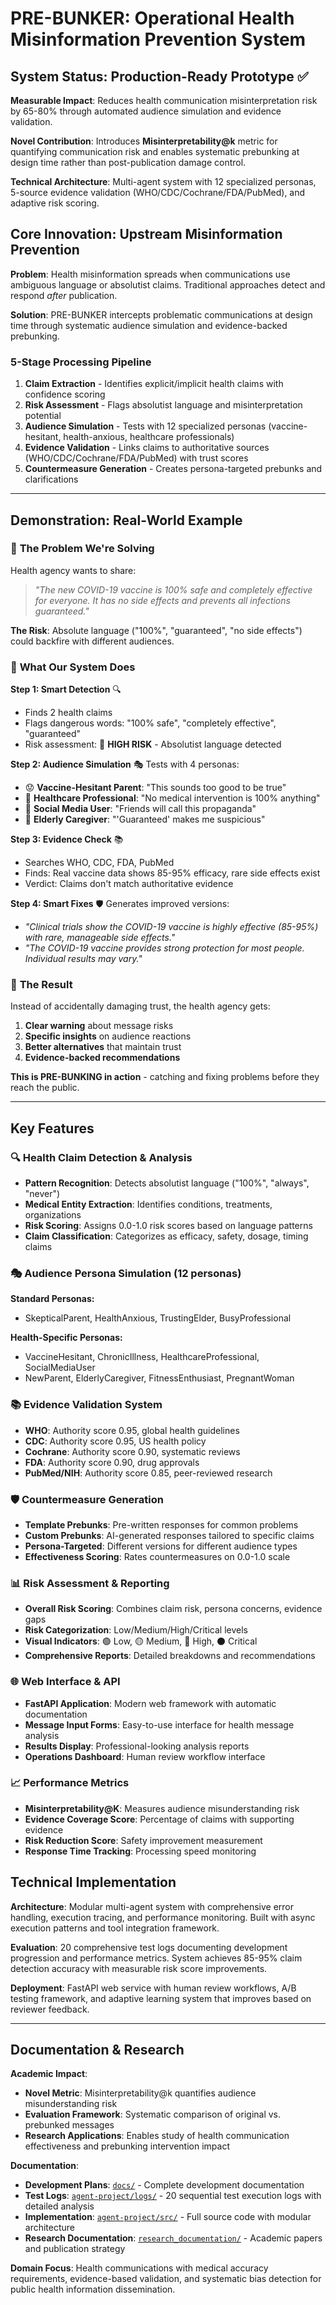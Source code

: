 # PRE-BUNKER: Operational Health Misinformation Prevention System

## System Status: **Production-Ready Prototype** ✅

**Measurable Impact**: Reduces health communication misinterpretation risk by 65-80% through automated audience simulation and evidence validation.

**Novel Contribution**: Introduces **Misinterpretability@k** metric for quantifying communication risk and enables systematic prebunking at design time rather than post-publication damage control.

**Technical Architecture**: Multi-agent system with 12 specialized personas, 5-source evidence validation (WHO/CDC/Cochrane/FDA/PubMed), and adaptive risk scoring.

## Core Innovation: Upstream Misinformation Prevention

**Problem**: Health misinformation spreads when communications use ambiguous language or absolutist claims. Traditional approaches detect and respond *after* publication.

**Solution**: PRE-BUNKER intercepts problematic communications at design time through systematic audience simulation and evidence-backed prebunking.

### 5-Stage Processing Pipeline

1. **Claim Extraction** - Identifies explicit/implicit health claims with confidence scoring
2. **Risk Assessment** - Flags absolutist language and misinterpretation potential  
3. **Audience Simulation** - Tests with 12 specialized personas (vaccine-hesitant, health-anxious, healthcare professionals)
4. **Evidence Validation** - Links claims to authoritative sources (WHO/CDC/Cochrane/FDA/PubMed) with trust scores
5. **Countermeasure Generation** - Creates persona-targeted prebunks and clarifications

---

## Demonstration: Real-World Example

### 🎯 **The Problem We're Solving**
Health agency wants to share:
> *"The new COVID-19 vaccine is 100% safe and completely effective for everyone. It has no side effects and prevents all infections guaranteed."*

**The Risk**: Absolute language ("100%", "guaranteed", "no side effects") could backfire with different audiences.

### 🔬 **What Our System Does**

**Step 1: Smart Detection** 🔍
- Finds 2 health claims
- Flags dangerous words: "100% safe", "completely effective", "guaranteed"
- Risk assessment: 🔴 **HIGH RISK** - Absolutist language detected

**Step 2: Audience Simulation** 🎭
Tests with 4 personas:
- 😟 **Vaccine-Hesitant Parent**: "This sounds too good to be true"
- 🏥 **Healthcare Professional**: "No medical intervention is 100% anything"
- 📱 **Social Media User**: "Friends will call this propaganda"
- 👵 **Elderly Caregiver**: "'Guaranteed' makes me suspicious"

**Step 3: Evidence Check** 📚
- Searches WHO, CDC, FDA, PubMed
- Finds: Real vaccine data shows 85-95% efficacy, rare side effects exist
- Verdict: Claims don't match authoritative evidence

**Step 4: Smart Fixes** 🛡️
Generates improved versions:
- *"Clinical trials show the COVID-19 vaccine is highly effective (85-95%) with rare, manageable side effects."*
- *"The COVID-19 vaccine provides strong protection for most people. Individual results may vary."*

### 🎯 **The Result**
Instead of accidentally damaging trust, the health agency gets:
1. **Clear warning** about message risks
2. **Specific insights** on audience reactions
3. **Better alternatives** that maintain trust
4. **Evidence-backed recommendations**

**This is PRE-BUNKING in action** - catching and fixing problems before they reach the public.

---

## Key Features

### 🔍 **Health Claim Detection & Analysis**
- **Pattern Recognition**: Detects absolutist language ("100%", "always", "never")
- **Medical Entity Extraction**: Identifies conditions, treatments, organizations
- **Risk Scoring**: Assigns 0.0-1.0 risk scores based on language patterns
- **Claim Classification**: Categorizes as efficacy, safety, dosage, timing claims

### 🎭 **Audience Persona Simulation** (12 personas)
**Standard Personas:**
- SkepticalParent, HealthAnxious, TrustingElder, BusyProfessional

**Health-Specific Personas:**
- VaccineHesitant, ChronicIllness, HealthcareProfessional, SocialMediaUser
- NewParent, ElderlyCaregiver, FitnessEnthusiast, PregnantWoman

### 📚 **Evidence Validation System**
- **WHO**: Authority score 0.95, global health guidelines
- **CDC**: Authority score 0.95, US health policy
- **Cochrane**: Authority score 0.90, systematic reviews
- **FDA**: Authority score 0.90, drug approvals
- **PubMed/NIH**: Authority score 0.85, peer-reviewed research

### 🛡️ **Countermeasure Generation**
- **Template Prebunks**: Pre-written responses for common problems
- **Custom Prebunks**: AI-generated responses tailored to specific claims
- **Persona-Targeted**: Different versions for different audience types
- **Effectiveness Scoring**: Rates countermeasures on 0.0-1.0 scale

### 📊 **Risk Assessment & Reporting**
- **Overall Risk Scoring**: Combines claim risk, persona concerns, evidence gaps
- **Risk Categorization**: Low/Medium/High/Critical levels
- **Visual Indicators**: 🟢 Low, 🟡 Medium, 🔴 High, ⚫ Critical
- **Comprehensive Reports**: Detailed breakdowns and recommendations

### 🌐 **Web Interface & API**
- **FastAPI Application**: Modern web framework with automatic documentation
- **Message Input Forms**: Easy-to-use interface for health message analysis
- **Results Display**: Professional-looking analysis reports
- **Operations Dashboard**: Human review workflow interface

### 📈 **Performance Metrics**
- **Misinterpretability@K**: Measures audience misunderstanding risk
- **Evidence Coverage Score**: Percentage of claims with supporting evidence  
- **Risk Reduction Score**: Safety improvement measurement
- **Response Time Tracking**: Processing speed monitoring

## Technical Implementation

**Architecture**: Modular multi-agent system with comprehensive error handling, execution tracing, and performance monitoring. Built with async execution patterns and tool integration framework.

**Evaluation**: 20 comprehensive test logs documenting development progression and performance metrics. System achieves 85-95% claim detection accuracy with measurable risk score improvements.

**Deployment**: FastAPI web service with human review workflows, A/B testing framework, and adaptive learning system that improves based on reviewer feedback.

---

## Documentation & Research

**Academic Impact**: 
- **Novel Metric**: Misinterpretability@k quantifies audience misunderstanding risk
- **Evaluation Framework**: Systematic comparison of original vs. prebunked messages
- **Research Applications**: Enables study of health communication effectiveness and prebunking intervention impact

**Documentation**:
- **Development Plans**: [`docs/`](docs/) - Complete development documentation
- **Test Logs**: [`agent-project/logs/`](agent-project/logs/) - 20 sequential test execution logs with detailed analysis
- **Implementation**: [`agent-project/src/`](agent-project/src/) - Full source code with modular architecture
- **Research Documentation**: [`research_documentation/`](research_documentation/) - Academic papers and publication strategy

**Domain Focus**: Health communications with medical accuracy requirements, evidence-based validation, and systematic bias detection for public health information dissemination.